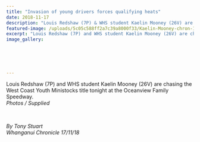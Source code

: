 ```yaml
---
title: "Invasion of young drivers forces qualifying heats"
date: 2018-11-17
description: "Louis Redshaw (7P) & WHS student Kaelin Mooney (26V) are chasing the West Coast Youth Ministocks title tonight..."
featured-image: /uploads/5c05c588ff2a7c39a8000f33/Kaelin-Mooney-chron-17-nov.PNG
excerpt: "Louis Redshaw (7P) and WHS student Kaelin Mooney (26V) are chasing the West Coast Youth Ministocks title tonight."
image_gallery:
    
    
    
    
    
---
```


<p>Louis Redshaw (7P) and WHS student Kaelin Mooney (26V) are chasing the West Coast Youth Ministocks title tonight at the Oceanview Family Speedway.<br /><em>Photos / Supplied</em><br /><br /></p>
<p><img src="/uploads/5c05c5d0ff2a7c39a8000f35/Kaelin-Mooney-speedway---writing17-nov.PNG" alt="" /></p>
<p><em>By Tony Stuart</em><br /><em>Whanganui Chronicle 17/11/18</em></p>


